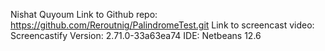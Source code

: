 Nishat Quyoum
Link to Github repo: https://github.com/Reroutnig/PalindromeTest.git
Link to screencast video: 
Screencastify Version: 2.71.0-33a63ea74
IDE: Netbeans 12.6
